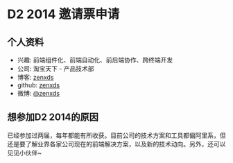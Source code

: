 # D2 2014 邀请票申请

## 个人资料

- 兴趣: 前端组件化、前端自动化、前后端协作、跨终端开发
- 公司: 淘宝天下 - 产品技术部
- 博客: [zenxds](http://zenxds.com)
- github: [zenxds](https://github.com/zenxds)
- 微博: [@zenxds](http://weibo.com/zenxds)

## 想参加D2 2014的原因

已经参加过两届，每年都能有所收获。目前公司的技术方案和工具都偏阿里系，但还是要了解业界各家公司现在的前端解决方案，以及新的技术动向。另外，还可以见见小伙伴~